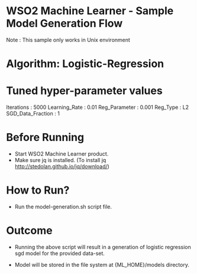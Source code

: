 WSO2 Machine Learner - Sample Model Generation Flow
===================================================

Note : This sample only works in Unix environment

Algorithm: Logistic-Regression
==============================

Tuned hyper-parameter values
============================

Iterations : 5000
Learning_Rate : 0.01
Reg_Parameter : 0.001
Reg_Type : L2
SGD_Data_Fraction : 1

Before Running
==============

* Start WSO2 Machine Learner product.
* Make sure jq is installed. (To install jq http://stedolan.github.io/jq/download/)

How to Run?
===========

* Run the model-generation.sh script file.

Outcome
=======

* Running the above script will result in a generation of logistic regression sgd model for the provided data-set.

* Model will be stored in the file system at {ML_HOME}/models directory.
